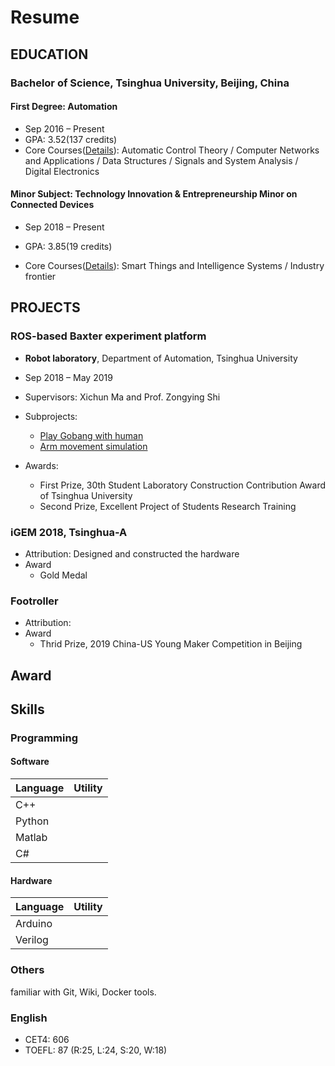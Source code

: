 # Resume

## EDUCATION

### Bachelor of Science, Tsinghua University, Beijing, China

#### First Degree: Automation

* Sep 2016 – Present
* GPA: 3.52(137 credits)
* Core Courses([Details](pages/P&C.md#First-Degree_Courses_and_Projects)): Automatic Control Theory / Computer Networks and Applications / Data Structures / Signals and
  System Analysis / Digital Electronics 

#### Minor Subject:  Technology Innovation & Entrepreneurship Minor on Connected Devices

* Sep 2018 – Present

* GPA: 3.85(19 credits)
* Core Courses([Details](pages/P&C.md#Minor-Subject_Courses_and_Projects)): Smart Things and Intelligence Systems / Industry frontier

## PROJECTS

### ROS-based Baxter experiment platform

* **Robot laboratory**, Department of Automation, Tsinghua University

* Sep 2018 – May 2019

* Supervisors: Xichun Ma and Prof. Zongying Shi
* Subprojects: 
  * [Play Gobang with human](https://github.com/RLi43/Baxter_gobang)
  * [Arm movement simulation](https://github.com/RLi43/Baxter_follower)
* Awards:
  * First Prize, 30th Student Laboratory Construction Contribution Award of Tsinghua University
  * Second Prize, Excellent Project of Students Research Training

### iGEM 2018, Tsinghua-A

* Attribution: Designed and constructed the hardware
* Award
  * Gold Medal


### Footroller

* Attribution: 
* Award
  * Thrid Prize, 2019 China-US Young Maker Competition in Beijing

## Award



## Skills

### Programming

#### Software

| Language | Utility |
| -------- | ------- |
| C++      |         |
| Python   |         |
| Matlab   |         |
| C#       |         |

#### Hardware

| Language | Utility |
| -------- | ------- |
| Arduino  |         |
| Verilog  |         |

### Others

familiar with Git, Wiki, Docker tools.

### English

* CET4: 606
* TOEFL: 87 (R:25, L:24, S:20, W:18)